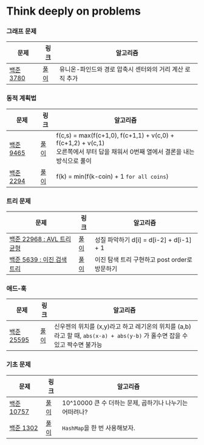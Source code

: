 # Think deeply on problems

### 그래프 문제
| 문제 | 링크 | 알고리즘 |
|---|---|---|
| [백준 3780](https://www.acmicpc.net/problem/3780) | [풀이](./boj_rust/boj3780.rs) | 유니온-파인드와 경로 압축시 센터와의 거리 계산 로직 추가 |

### 동적 계획법
| 문제 | 링크 | 알고리즘 |
|---|---|---|
| [백준 9465](https://www.acmicpc.net/problem/9465) | [풀이](./boj_rust/boj9465.rs) | f(c,s) = max(f(c+1,0), f(c+1,1) + v(c,0) + f(c+1,2) + v(c,1) <br/> 오른쪽에서 부터 답을 채워서 0번째 열에서 결론을 내는 방식으로 풀이 |
| [백준 2294](https://www.acmicpc.net/problem/2294) | [풀이](./boj_rust/boj2294.rs) | f(k) = min(f(k-coin) + 1 `for all coins`) |

### 트리 문제
| 문제 | 링크 | 알고리즘 |
|---|---|---|
| [백준 22968 : AVL 트리 균형](https://www.acmicpc.net/problem/22968) | [풀이](./boj_rust/boj22968.rs) | 성질 파악하기 d[i] = d[i-2] + d[i-1] + 1 |
| [백준 5639 : 이진 검색 트리](https://www.acmicpc.net/problem/5639) | [풀이](./boj_rust/boj5639.rs) | 이진 탐색 트리 구현하고 post order로 방문하기 |

### 애드-훅
| 문제 | 링크 | 알고리즘 |
|---|---|---|
| [백준 25595](https://www.acmicpc.net/problem/25595) | [풀이](./boj_rust/boj25595.rs) | 신우젠의 위치를 (x,y)라고 하고 레기온의 위치를 (a,b) 라고 할 때, `abs(x-a) + abs(y-b)` 가 홀수면 잡을 수 있고 짝수면 불가능 |

### 기초 문제
| 문제 | 링크 | 알고리즘 |
|---|---|---|
| [백준 10757](https://www.acmicpc.net/problem/10757) | [풀이](./boj_rust/boj10757.rs) | 10^10000 큰 수 더하는 문제, 곱하기나 나누기는 어떠려나? |
| [백준 1302](https://www.acmicpc.net/problem/1302) | [풀이](./boj_rust/boj1302.rs) | `HashMap`을 한 번 사용해보자.  |